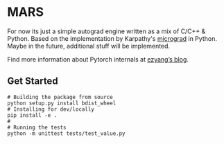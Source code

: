 # MARS 

For now its just a simple autograd engine written as a mix of C/C++ & Python.
Based on the implementation by Karpathy's [micrograd](https://github.com/karpathy/micrograd) in Python. 
Maybe in the future, additional stuff will be implemented.

Find more information about Pytorch internals at [ezyang’s blog](http://blog.ezyang.com/2019/05/pytorch-internals/).

## Get Started

```shell
# Building the package from source
python setup.py install bdist_wheel
# Installing for dev/locally
pip install -e .
#
# Running the tests
python -m unittest tests/test_value.py
```

